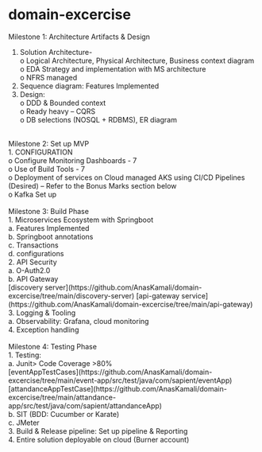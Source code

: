 # domain-excercise<br/>

Milestone 1: Architecture Artifacts & Design<br/>
1.	Solution Architecture- <br/>
o	Logical Architecture, Physical Architecture, Business context diagram<br/>
o	EDA Strategy and implementation with MS architecture<br/>
o	NFRS managed<br/>
2.	Sequence diagram: Features Implemented<br/>
3.	Design:<br/>
o	DDD & Bounded context<br/>
o	Ready heavy – CQRS<br/>
o	DB selections (NOSQL + RDBMS), ER diagram<br/>
<br/>
Milestone 2: Set up MVP<br/>
1.	CONFIGURATION<br/>
o	Configure Monitoring Dashboards - 7<br/>
o	Use of Build Tools - 7<br/>
o	Deployment of services on Cloud managed AKS using CI/CD Pipelines (Desired) – Refer to the Bonus Marks section below<br/>
o	Kafka Set up<br/>
<br/>
Milestone 3: Build Phase<br/>
1.	Microservices Ecosystem with Springboot <br/>
a.	Features Implemented<br/>
b.	Springboot annotations<br/>
c.	Transactions<br/>
d.	configurations<br/>
2.	API Security<br/>
a.	O-Auth2.0<br/>
b.	API Gateway<br/>
      [discovery server](https://github.com/AnasKamali/domain-excercise/tree/main/discovery-server)
       [api-gateway service](https://github.com/AnasKamali/domain-excercise/tree/main/api-gateway)
3.	Logging & Tooling<br/>
a.	Observability: Grafana, cloud monitoring<br/>
4.	Exception handling<br/>
<br/>
Milestone 4: Testing Phase<br/>
1.	Testing: <br/>
a.	Junit> Code Coverage >80%<br/>
[eventAppTestCases](https://github.com/AnasKamali/domain-excercise/tree/main/event-app/src/test/java/com/sapient/eventApp)<br/>
[attandanceAppTestCase](https://github.com/AnasKamali/domain-excercise/tree/main/attandance-app/src/test/java/com/sapient/attandanceApp)<br/>
b.	SIT (BDD: Cucumber or Karate)<br/>
c.	JMeter<br/>
3.	Build & Release pipeline: Set up pipeline & Reporting<br/>
4.	Entire solution deployable on cloud (Burner account)<br/>
